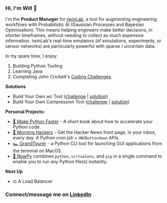 ### Hi, I'm Will 👋

I'm the **Product Manager** for [twinLab](https://twinlab.ai), a tool for augmenting engineering workflows with Probabilistic AI (Gaussian Processes and Bayesian Optimisation). This means helping engineers make better decisions, in shorter timeframes, without needing to collect as much expensive information. twinLab's real-time emulators (of simulations, experiments, or sensor networks) are particularly powerful with sparse / uncertain data. 

In my spare time, I enjoy:
1. Building Python Tooling
2. Learning Java
3. Completing John Crickett's [Coding Challenges](https://codingchallenges.fyi/challenges/intro). 

**Solutions**
- Build Your Own wc Tool ([challenge](https://codingchallenges.fyi/challenges/challenge-wc) | [solution](https://github.com/WillDenby/willc))
- Build Your Own Compression Tool ([challenge](https://codingchallenges.fyi/challenges/challenge-huffman) | [solution](https://github.com/WillDenby/HuffHuff))
  
**Personal Projects:**

- [🐍 Make Python Faster](https://makepythonfaster.com) - A short book about how to accelerate your Python code.
- [🌅 Morning Hackers](https://morninghackers.com) - Get the Hacker News front page, in your inbox, every day. A Python cron job + `HN`/`Buttondown` APIs. 
- [🏎️ GrandTourer](https://pypi.org/project/GrandTourer/) - a Python CLI tool for launching GUI applications from the terminal on MacOS.
- [💨 NowPy](https://pypi.org/project/nowpy) combines `python`, `virtualenv`, and `pip` in a single command to enable you to run any Python file(s) instantly. 

**Next Up**

- ⚖️ A Load Balancer

### Connect/message me on [LinkedIn](https://www.linkedin.com/in/will-denby/)
